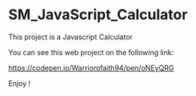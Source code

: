 # SM_JavaScript_Calculator

This project is a Javascript Calculator

You can see this web project on the following link:

https://codepen.io/Warriorofaith94/pen/oNEyQRG

Enjoy !

